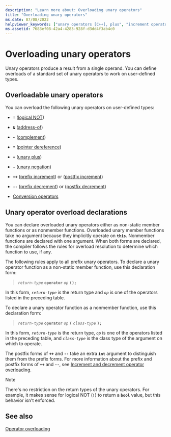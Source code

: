 ```yaml
---
description: "Learn more about: Overloading unary operators"
title: "Overloading unary operators"
ms.date: 07/08/2022
helpviewer_keywords: ["unary operators [C++], plus", "increment operators [C++], overloaded", "unary operators [C++], minus", "operators [C++], unary", "redefinable unary operators [C++]", "unary operators [C++]", "pointer dereference operator overloading", "plus operator"]
ms.assetid: 7683ef08-42a4-4283-928f-d3dd4f3ab4c0
---
```

# Overloading unary operators

Unary operators produce a result from a single operand. You can define overloads of a standard set of unary operators to work on user-defined types.

## Overloadable unary operators

You can overload the following unary operators on user-defined types:

- **`!`** ([logical NOT](../cpp/logical-negation-operator-exclpt.md))

- **`&`** ([address-of](../cpp/address-of-operator-amp.md))

- **`~`** ([complement](../cpp/one-s-complement-operator-tilde.md))

- **`*`** ([pointer dereference](../cpp/indirection-operator-star.md))

- **`+`** ([unary plus](../cpp/unary-plus-and-negation-operators-plus-and.md))

- **`-`** ([unary negation](../cpp/unary-plus-and-negation-operators-plus-and.md))

- **`++`** ([prefix increment](../cpp/prefix-increment-and-decrement-operators-increment-and-decrement.md)) or ([postfix increment](../cpp/postfix-increment-and-decrement-operators-increment-and-decrement.md))

- **`--`** ([prefix decrement](../cpp/prefix-increment-and-decrement-operators-increment-and-decrement.md)) or ([postfix decrement](../cpp/postfix-increment-and-decrement-operators-increment-and-decrement.md))

- [Conversion operators](../cpp/user-defined-type-conversions-cpp.md)

## Unary operator overload declarations

You can declare overloaded unary operators either as non-static member functions or as nonmember functions. Overloaded unary member functions take no argument because they implicitly operate on **`this`**. Nonmember functions are declared with one argument. When both forms are declared, the compiler follows the rules for overload resolution to determine which function to use, if any.

The following rules apply to all prefix unary operators. To declare a unary operator function as a non-static member function, use this declaration form:

> *`return-type`* **`operator`** *`op`* **`();`**

In this form, *`return-type`* is the return type and *`op`* is one of the operators listed in the preceding table.

To declare a unary operator function as a nonmember function, use this declaration form:

> *`return-type`* **`operator`** *`op`* **`(`** *`class-type`* **`);`**

In this form, *`return-type`* is the return type, *`op`* is one of the operators listed in the preceding table, and *`class-type`* is the class type of the argument on which to operate.

The postfix forms of **`++`** and **`--`** take an extra **`int`** argument to distinguish them from the prefix forms. For more information about the prefix and postfix forms of **`++`** and **`--`**, see [Increment and decrement operator overloading](../cpp/increment-and-decrement-operator-overloading-cpp.md).

> [!NOTE]
> There's no restriction on the return types of the unary operators. For example, it makes sense for logical NOT (**`!`**) to return a **`bool`** value, but this behavior isn't enforced.

## See also

[Operator overloading](../cpp/operator-overloading.md)

